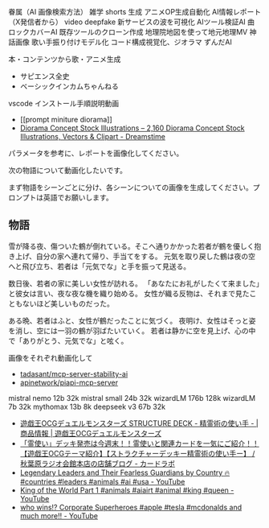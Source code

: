 
眷属（AI 画像検索方法）
雑学 shorts 生成
アニメOP生成自動化
AI情報レポート（X発信者から）
video deepfake
新サービスの波を可視化
AIツール検証AI
曲ロックカバーAI
既存ツールのクローン作成
地理院地図を使って地元地理MV
神話画像
歌い手振り付けモデル化
コード構成視覚化、ジオラマ
ずんだAI


本・コンテンツから歌・アニメ生成
- サピエンス全史
- ベーシックインカムちゃんねる

vscode インストール手順説明動画





- [[prompt miniture diorama]]
- [Diorama Concept Stock Illustrations – 2,160 Diorama Concept Stock Illustrations, Vectors & Clipart - Dreamstime](https://www.dreamstime.com/illustration/diorama-concept.html)


パラメータを参考に、レポートを画像化してください。



次の物語について動画化したいです。

まず物語をシーンごとに分け、各シーンについての画像を生成してください。プロンプトは英語でお願いします。

## 物語
雪が降る夜、傷ついた鶴が倒れている。そこへ通りかかった若者が鶴を優しく抱き上げ、自分の家へ連れて帰り、手当てをする。
元気を取り戻した鶴は夜の空へと飛び立ち、若者は「元気でな」と手を振って見送る。

数日後、若者の家に美しい女性が訪れる。
「あなたにお礼がしたくて来ました」と彼女は言い、夜な夜な機を織り始める。
女性が織る反物は、それまで見たこともないほど美しいものだった。

ある晩、若者はふと、女性が鶴だったことに気づく。
夜明け、女性はそっと姿を消し、空には一羽の鶴が羽ばたいていく。
若者は静かに空を見上げ、心の中で「ありがとう、元気でな」と呟く。


画像をそれぞれ動画化して


- [tadasant/mcp-server-stability-ai](https://github.com/tadasant/mcp-server-stability-ai?tab=readme-ov-file)
- [apinetwork/piapi-mcp-server](https://github.com/apinetwork/piapi-mcp-server)

mistral nemo 12b 32k
mistral small 24b 32k
wizardLM 176b 128k
wizardLM 7b 32k
mythomax 13b 8k
deepseek v3 67b 32k



- [遊戯王OCGデュエルモンスターズ STRUCTURE DECK - 精霊術の使い手 - | 商品情報 | 遊戯王OCGデュエルモンスターズ](https://www.yugioh-card.com/japan/products/sd39/)
- [「霊使い」デッキ発売は今週末！！霊使いと関連カードを一気にご紹介！！【遊戯王OCGテーマ紹介】【ストラクチャーデッキー精霊術の使い手ー】 / 秋葉原ラジオ会館本店の店舗ブログ - カードラボ](https://www.c-labo.jp/blog/225169/)
- [Legendary Leaders and Their Fearless Guardians by Country 🔥 #countries #leaders #animals #ai #usa - YouTube](https://www.youtube.com/shorts/kTK9M2AKYmQ)
- [King of the World Part 1 #animals #aiairt #animal #king #queen - YouTube](https://www.youtube.com/shorts/1P1_mRiZQ6o)
- [who wins⁉️ Corporate Superheroes #apple #tesla #mcdonalds and much more‼️ - YouTube](https://www.youtube.com/shorts/DtO8SqzOfcQ)
